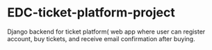 # EDC-ticket-platform-project
Django backend for ticket platform( web app where user can register account, buy tickets, and receive email confirmation after buying.  
